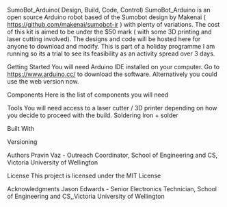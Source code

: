 SumoBot_Arduino( Design, Build, Code, Control)
SumoBot_Arduino is an open source Arduino robot based of the Sumobot design by Makenai ( https://github.com/makenai/sumobot-jr ) with plenty of variations. 
The cost of this kit is aimed to be under the $50 mark ( with some 3D printing and laser cutting involved). The designs and code will be hosted here for anyone to download and modify. This is part of a holiday programme I am running so its a trial to see its feasibility as an activity spread over 3 days. 

Getting Started
You will need Arduino IDE installed on your computer. Go to https://www.arduino.cc/ to download the software. Alternatively you could use the web version now. 

Components
Here is the list of components you will need



Tools
You will need access to a laser cutter / 3D printer depending on how you decide to proceed with the build. 
Soldering Iron + solder


Built With


Versioning


Authors
Pravin Vaz - Outreach Coordinator, School of Engineering and CS, Victoria University of Wellington

License
This project is licensed under the MIT License 

Acknowledgments
Jason Edwards - Senior Electronics Technician, School of Engineering and CS,,Victoria University of Wellington

